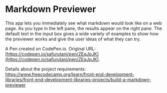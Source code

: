 # Markdown Previewer

This app lets you immediately see what markdown would look like on a web page. As you type in the left pane, the results appear on the right pane. The default text in the input box gives a wide variety of examples to show how the previewer works and give the user ideas of what they can try.


A Pen created on CodePen.io. Original URL: [https://codepen.io/safurutani/pen/ZEqJpJK](https://codepen.io/safurutani/pen/ZEqJpJK).


Details about the project requirements: https://www.freecodecamp.org/learn/front-end-development-libraries/front-end-development-libraries-projects/build-a-markdown-previewer
